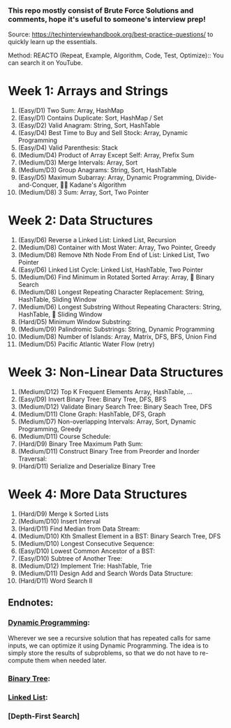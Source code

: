 ### This repo mostly consist of Brute Force Solutions and comments, hope it's useful to someone's interview prep!

Source: https://techinterviewhandbook.org/best-practice-questions/ to quickly learn up the essentials.

Method: REACTO (Repeat, Example, Algorithm, Code, Test, Optimize):: You can search it on YouTube.

# Week 1: Arrays and Strings
1. (Easy/D1) Two Sum:                                Array, HashMap
2. (Easy/D1) Contains Duplicate:                     Sort, HashMap / Set
3. (Easy/D2) Valid Anagram:                          String, Sort, HashTable
4. (Easy/D4) Best Time to Buy and Sell Stock:        Array, Dynamic Programming
5. (Easy/D4) Valid Parenthesis:                      Stack
6. (Medium/D4) Product of Array Except Self:         Array, Prefix Sum
7. (Medium/D3) Merge Intervals:                      Array, Sort
8. (Medium/D3) Group Anagrams:                       String, Sort, HashTable
9. (Easy/D5) Maximum Subarray:                       Array, Dynamic Programming, Divide-and-Conquer, 🧙‍♂️ Kadane's Algorithm
10. (Medium/D8) 3 Sum:                               Array, Sort, Two Pointer

# Week 2: Data Structures
1. (Easy/D6) Reverse a Linked List:                   Linked List, Recursion
2. (Medium/D8) Container with Most Water:             Array, Two Pointer, Greedy
3. (Medium/D8) Remove Nth Node From End of List:      Linked List, Two Pointer
4. (Easy/D6) Linked List Cycle:                       Linked List, HashTable, Two Pointer
5. (Medium/D6) Find Minimum in Rotated Sorted Array:   Array, 🧙‍ Binary Search
6. (Medium/D8) Longest Repeating Character Replacement: String, HashTable, Sliding Window
7. (Medium/D6) Longest Substring Without Repeating Characters: String, HashTable, 🧙‍ Sliding Window
8. (Hard/D5) Minimum Window Substring:                
9. (Medium/D9) Palindromic Substrings:                String, Dynamic Programming
10. (Medium/D8) Number of Islands: Array, Matrix, DFS, BFS, Union Find
11. (Medium/D5) Pacific Atlantic Water Flow           (retry)

# Week 3: Non-Linear Data Structures
1. (Medium/D12) Top K Frequent Elements               Array, HashTable, ...
2. (Easy/D9) Invert Binary Tree:                      Binary Tree, DFS, BFS
3. (Medium/D12) Validate Binary Search Tree:          Binary Seach Tree, DFS
4. (Medium/D11) Clone Graph:                          HashTable, DFS, Graph
5. (Medium/D7) Non-overlapping Intervals:             Array, Sort, Dynamic Programming, Greedy
6. (Medium/D11) Course Schedule:
7. (Hard/D9) Binary Tree Maximum Path Sum:            
8. (Medium/D11) Construct Binary Tree from Preorder and Inorder Traversal:
9. (Hard/D11) Serialize and Deserialize Binary Tree

# Week 4: More Data Structures
1. (Hard/D9) Merge k Sorted Lists
2. (Medium/D10) Insert Interval
3. (Hard/D11) Find Median from Data Stream:
4. (Medium/D10) Kth Smallest Element in a BST:      Binary Search Tree, DFS
5. (Medium/D10) Longest Consecutive Sequence:       
6. (Easy/D10) Lowest Common Ancestor of a BST:      
7. (Easy/D10) Subtree of Another Tree:              
8. (Medium/D12) Implement Trie:                     HashTable, Trie
9. (Medium/D11) Design Add and Search Words Data Structure:
10. (Hard/D11) Word Search II

## Endnotes:
### [Dynamic Programming](https://www.geeksforgeeks.org/dynamic-programming/):
Wherever we see a recursive solution that has repeated calls for same inputs, we can optimize it using Dynamic Programming. The idea is to simply store the results of subproblems, so that we do not have to re-compute them when needed later.

### [Binary Tree](https://www.geeksforgeeks.org/binary-tree-set-1-introduction/):
### [Linked List](https://www.geeksforgeeks.org/linked-list-set-1-introduction/):
### [Depth-First Search]
